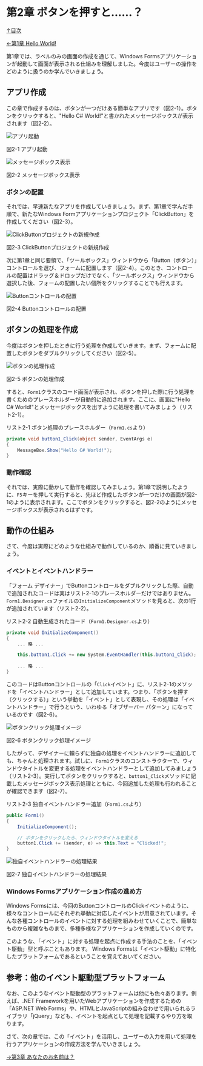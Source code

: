 第2章 ボタンを押すと……？
=====

[↑目次](..\README.md "目次")

[←第1章 Hello World!](01-hello-world.md)

第1章では、ラベルのみの画面の作成を通じて、Windows Formsアプリケーションが起動して画面が表示される仕組みを理解しました。今度はユーザーの操作をどのように扱うのか学んでいきましょう。


## アプリ作成

この章で作成するのは、ボタンが一つだけある簡単なアプリです（図2-1）。ボタンをクリックすると、"Hello C# World!"と書かれたメッセージボックスが表示されます（図2-2）。

![アプリ起動](../image/02-01.jpg)

図2-1 アプリ起動

![メッセージボックス表示](../image/02-02.jpg)

図2-2 メッセージボックス表示


### ボタンの配置

それでは、早速新たなアプリを作成していきましょう。まず、第1章で学んだ手順で、新たなWindows Formアプリケーションプロジェクト「ClickButton」を作成してください（図2-3）。

![ClickButtonプロジェクトの新規作成](../image/02-03.jpg)

図2-3 ClickButtonプロジェクトの新規作成

次に第1章と同じ要領で、「ツールボックス」ウィンドウから「Button（ボタン）」コントロールを選び、フォームに配置します（図2-4）。このとき、コントロールの配置はドラッグ＆ドロップだけでなく、「ツールボックス」ウィンドウから選択した後、フォームの配置したい個所をクリックすることでも行えます。

![Buttonコントロールの配置](../image/02-04.jpg)

図2-4 Buttonコントロールの配置


## ボタンの処理を作成

今度はボタンを押したときに行う処理を作成していきます。まず、フォームに配置したボタンをダブルクリックしてください（図2-5）。

![ボタンの処理作成](../image/02-05.jpg)

図2-5 ボタンの処理作成

すると、`Form1`クラスのコード画面が表示され、ボタンを押した際に行う処理を書くためのプレースホルダーが自動的に追加されます。ここに、画面に"Hello C# World!"とメッセージボックスを出すように処理を書いてみましょう（リスト2-1）。

リスト2-1 ボタン処理のプレースホルダー（`Form1.cs`より）

```csharp
private void button1_Click(object sender, EventArgs e)
{
    MessageBox.Show("Hello C# World!");
}
```


### 動作確認

それでは、実際に動かして動作を確認してみましょう。第1章で説明したように、`F5`キーを押して実行すると、先ほど作成したボタンが一つだけの画面が図2-1のように表示されます。ここでボタンをクリックすると、図2-2のようにメッセージボックスが表示されるはずです。


## 動作の仕組み

さて、今度は実際にどのような仕組みで動作しているのか、順番に見ていきましょう。

### イベントとイベントハンドラー

「フォーム デザイナー」でButtonコントロールをダブルクリックした際、自動で追加されたコードは実はリスト2-1のプレースホルダーだけではありません。`Form1.Designer.cs`ファイルの`InitializeComponent`メソッドを見ると、次の1行が追加されています（リスト2-2）。

リスト2-2 自動生成されたコード（`Form1.Designer.cs`より）

```csharp
private void InitializeComponent()
{
    ... 略 ...

    this.button1.Click += new System.EventHandler(this.button1_Click);
    
    ... 略 ...
}
```

このコードはButtonコントロールの「`Click`イベント」に、リスト2-1のメソッドを「イベントハンドラー」として追加しています。つまり、「ボタンを押す（クリックする）」という挙動を「イベント」として表現し、その処理は「イベントハンドラー」で行うという、いわゆる「オブザーバー パターン」になっているのです（図2-6）。

![ボタンクリック処理イメージ](../image/02-06.jpg)

図2-6 ボタンクリック処理イメージ

したがって、デザイナーに頼らずに独自の処理をイベントハンドラーに追加しても、ちゃんと処理されます。試しに、`Form1`クラスのコンストラクターで、ウィンドウタイトルを変更する処理をイベントハンドラーとして追加してみましょう（リスト2-3）。実行してボタンをクリックすると、`button1_Click`メソッドに記載したメッセージボックス表示処理とともに、今回追加した処理も行われることが確認できます（図2-7）。

リスト2-3 独自イベントハンドラー追加（`Form1.cs`より）

```csharp
public Form1()
{
    InitializeComponent();

    // ボタンをクリックしたら、ウィンドウタイトルを変える
    button1.Click += (sender, e) => this.Text = "Clicked!";
}
```


![独自イベントハンドラーの処理結果](../image/02-07.jpg)

図2-7 独自イベントハンドラーの処理結果

### Windows Formsアプリケーション作成の進め方

Windows Formsには、今回のButtonコントロールのClickイベントのように、様々なコントロールにそれぞれ挙動に対応したイベントが用意されています。そんな各種コントロールのイベントに対する処理を組みわせていくことで、簡単なものから複雑なものまで、多種多様なアプリケーションを作成していくのです。

このような、「イベント」に対する処理を起点に作成する手法のことを、「イベント駆動」型と呼ぶこともあります。
Windows Formsは「イベント駆動」に特化したプラットフォームであるということを覚えておいてください。

## 参考：他のイベント駆動型プラットフォーム

なお、このようなイベント駆動型のプラットフォームは他にも色々あります。例えば、.NET Frameworkを用いたWebアプリケーションを作成するための「ASP.NET Web Forms」や、HTMLとJavaScriptの組み合わせで用いられるライブラリ「jQuery」なども、イベントを起点として処理を記載するやり方を取ります。


さて、次の章では、この「イベント」を活用し、ユーザーの入力を用いて処理を行うアプリケーションの作成方法を学んでいきましょう。

[→第3章 あなたのお名前は？](03-whats-your-name.md)